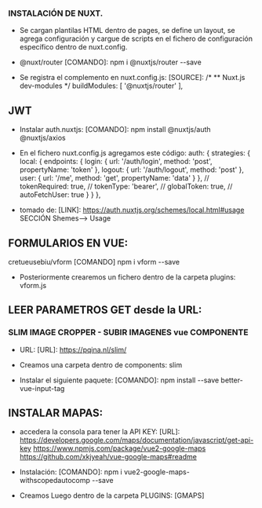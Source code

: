 


### INSTALACIÓN DE NUXT.

- Se cargan plantilas HTML dentro de pages, se define un layout, se agrega
configuración y cargue de scripts en el fichero de configuración específico
dentro de nuxt.config.

- @nuxt/router
[COMANDO]:
npm i @nuxtjs/router --save

- Se registra el complemento en nuxt.config.js:
[SOURCE]:
	/*
	** Nuxt.js dev-modules
	*/
	buildModules: [
		'@nuxtjs/router'
	],

## JWT
- Instalar auth.nuxtjs:
[COMANDO]:
npm install @nuxtjs/auth @nuxtjs/axios


- En el fichero nuxt.config.js agregamos este código:
	auth: {
		strategies: {
		  local: {
			endpoints: {
			  login:  { url: '/auth/login', method: 'post', propertyName: 'token' },
			  logout: { url: '/auth/logout', method: 'post' },
			  user:   { url: '/me', method: 'get', propertyName: 'data' }
			},
			// tokenRequired: true,
			// tokenType: 'bearer',
			// globalToken: true,
			// autoFetchUser: true
		  }
		}
	  },

- tomado de:
[LINK]:
https://auth.nuxtjs.org/schemes/local.html#usage
SECCIÓN Shemes--> Usage


## FORMULARIOS EN VUE:
cretueusebiu/vform
[COMANDO]
npm i vform --save

- Posteriormente crearemos un fichero dentro de la carpeta plugins:
vform.js


## LEER PARAMETROS GET desde la URL:



### SLIM IMAGE CROPPER - SUBIR IMAGENES vue COMPONENTE

- URL:
[URL]:
https://pqina.nl/slim/

- Creamos una carpeta dentro de components:
slim


- Instalar el siguiente paquete:
[COMANDO]:
npm install --save better-vue-input-tag


## INSTALAR MAPAS:

- accedera  la consola para tener la API KEY:
[URL]:
https://developers.google.com/maps/documentation/javascript/get-api-key
https://www.npmjs.com/package/vue2-google-maps
https://github.com/xkjyeah/vue-google-maps#readme

- Instalación:
[COMANDO]:
npm i vue2-google-maps-withscopedautocomp --save

- Creamos Luego dentro de la carpeta PLUGINS:  [GMAPS]

